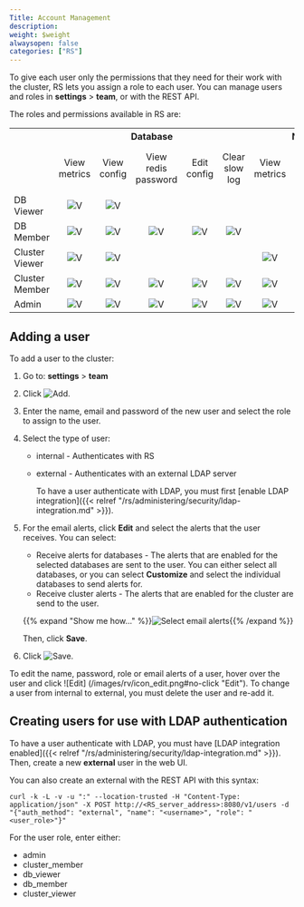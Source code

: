 ```yaml
---
Title: Account Management
description: 
weight: $weight
alwaysopen: false
categories: ["RS"]
---
```

To give each user only the permissions that they need for their work with the cluster,
RS lets you assign a role to each user.
You can manage users and roles in **settings** > **team**, or with the REST API.

The roles and permissions available in RS are:

<table>
  <tr>
    <th></th>
    <th colspan="5">Database</th>
    <th colspan="3">Nodes</th>
    <th colspan="5">Cluster</th>
  </tr>
  <tr>
    <td align="center"></td>
    <td class="cat-boundary" align="center">View metrics</td>
    <td align="center">View<br>config</td>
    <td align="center">View<br>redis<br>password</td>
    <td align="center">Edit config</td>
    <td align="center">Clear<br>slow log</td>
    <td class="cat-boundary" align="center">View metrics</td>
    <td align="center">View<br>config</td>
    <td align="center">Edit<br>config</td>
    <td class="cat-boundary" align="center">View metrics</td>
    <td align="center">View<br>config</td>
    <td align="center">Edit<br>config</td>
    <td align="center">View logs</td>
    <td align="center">View<br>and edit<br>settings</td>
  </tr>
  <tr>
    <td class="row-head">DB Viewer</td>
    <td class="cat-boundary" align="center" align="center"><img src="../../../../images/icon_logo/icon_check_black.png#no-click" alt="V"></td>
    <td align="center"><img src="../../../../images/icon_logo/icon_check_black.png#no-click" alt="V"></td>
    <td align="center"></td>
    <td align="center"></td>
    <td align="center"></td>
    <td class="cat-boundary" align="center" align="center"></td>
    <td align="center"></td>
    <td align="center"></td>
    <td class="cat-boundary" align="center" align="center"></td>
    <td align="center"></td>
    <td align="center"></td>
    <td align="center"></td>
    <td align="center"></td>
  </tr>
  <tr>
    <td class="row-head">DB Member</td>
    <td class="cat-boundary" align="center" align="center"><img src="../../../../images/icon_logo/icon_check_black.png#no-click" alt="V"></td>
    <td align="center"><img src="../../../../images/icon_logo/icon_check_black.png#no-click" alt="V"></td>
    <td align="center"><img src="../../../../images/icon_logo/icon_check_black.png#no-click" alt="V"></td>
    <td align="center"><img src="../../../../images/icon_logo/icon_check_black.png#no-click" alt="V"></td>
    <td align="center"><img src="../../../../images/icon_logo/icon_check_black.png#no-click" alt="V"></td>
    <td class="cat-boundary" align="center" align="center"></td>
    <td align="center"></td>
    <td align="center"></td>
    <td class="cat-boundary" align="center" align="center"></td>
    <td align="center"></td>
    <td align="center"></td>
    <td align="center"><img src="../../../../images/icon_logo/icon_check_black.png#no-click" alt="V"></td>
    <td align="center"></td>
  </tr>
  <tr>
    <td class="row-head">Cluster Viewer</td>
    <td class="cat-boundary" align="center" align="center"><img src="../../../../images/icon_logo/icon_check_black.png#no-click" alt="V"></td>
    <td align="center"><img src="../../../../images/icon_logo/icon_check_black.png#no-click" alt="V"></td>
    <td align="center"></td>
    <td align="center"></td>
    <td align="center"></td>
    <td class="cat-boundary" align="center" align="center"><img src="../../../../images/icon_logo/icon_check_black.png#no-click" alt="V"></td>
    <td align="center"><img src="../../../../images/icon_logo/icon_check_black.png#no-click" alt="V"></td>
    <td align="center"></td>
    <td class="cat-boundary" align="center" align="center"><img src="../../../../images/icon_logo/icon_check_black.png#no-click" alt="V"></td>
    <td align="center"><img src="../../../../images/icon_logo/icon_check_black.png#no-click" alt="V"></td>
    <td align="center"></td>
    <td align="center"><img src="../../../../images/icon_logo/icon_check_black.png#no-click" alt="V"></td>
    <td align="center"></td>
  </tr>
  <tr>
    <td class="row-head">Cluster Member</td>
    <td class="cat-boundary" align="center" align="center"><img src="../../../../images/icon_logo/icon_check_black.png#no-click" alt="V"></td>
    <td align="center"><img src="../../../../images/icon_logo/icon_check_black.png#no-click" alt="V"></td>
    <td align="center"><img src="../../../../images/icon_logo/icon_check_black.png#no-click" alt="V"></td>
    <td align="center"><img src="../../../../images/icon_logo/icon_check_black.png#no-click" alt="V"></td>
    <td align="center"><img src="../../../../images/icon_logo/icon_check_black.png#no-click" alt="V"></td>
    <td class="cat-boundary" align="center" align="center"><img src="../../../../images/icon_logo/icon_check_black.png#no-click" alt="V"></td>
    <td align="center"><img src="../../../../images/icon_logo/icon_check_black.png#no-click" alt="V"></td>
    <td align="center"></td>
    <td class="cat-boundary" align="center" align="center"><img src="../../../../images/icon_logo/icon_check_black.png#no-click" alt="V"></td>
    <td align="center"><img src="../../../../images/icon_logo/icon_check_black.png#no-click" alt="V"></td>
    <td align="center"></td>
    <td align="center"><img src="../../../../images/icon_logo/icon_check_black.png#no-click" alt="V"></td>
    <td align="center"></td>
  </tr>
  <tr>
    <td class="row-head">Admin</td>
    <td class="cat-boundary" align="center" align="center"><img src="../../../../images/icon_logo/icon_check_black.png#no-click" alt="V"></td>
    <td align="center"><img src="../../../../images/icon_logo/icon_check_black.png#no-click" alt="V"></td>
    <td align="center"><img src="../../../../images/icon_logo/icon_check_black.png#no-click" alt="V"></td>
    <td align="center"><img src="../../../../images/icon_logo/icon_check_black.png#no-click" alt="V"></td>
    <td align="center"><img src="../../../../images/icon_logo/icon_check_black.png#no-click" alt="V"></td>
    <td class="cat-boundary" align="center" align="center"><img src="../../../../images/icon_logo/icon_check_black.png#no-click" alt="V"></td>
    <td align="center"><img src="../../../../images/icon_logo/icon_check_black.png#no-click" alt="V"></td>
    <td align="center"><img src="../../../../images/icon_logo/icon_check_black.png#no-click" alt="V"></td>
    <td class="cat-boundary" align="center" align="center"><img src="../../../../images/icon_logo/icon_check_black.png#no-click" alt="V"></td>
    <td align="center"><img src="../../../../images/icon_logo/icon_check_black.png#no-click" alt="V"></td>
    <td align="center"><img src="../../../../images/icon_logo/icon_check_black.png#no-click" alt="V"></td>
    <td align="center"><img src="../../../../images/icon_logo/icon_check_black.png#no-click" alt="V"></td>
    <td align="center"><img src="../../../../images/icon_logo/icon_check_black.png#no-click" alt="V"></td>
  </tr>
</table>

## Adding a user

To add a user to the cluster:

1. Go to: **settings** > **team**
1. Click ![Add](/images/rs/icon_add.png#no-click "Add").
1. Enter the name, email and password of the new user and select the role to assign to the user.
1. Select the type of user:
    - internal - Authenticates with RS
    - external - Authenticates with an external LDAP server

      To have a user authenticate with LDAP, you must first [enable LDAP integration]({{< relref
      "/rs/administering/security/ldap-integration.md" >}}).

1. For the email alerts, click **Edit** and select the alerts that the user receives.
    You can select:
    - Receive alerts for databases - The alerts that are enabled for the selected databases are sent to
      the user. You can either select all databases, or you can select **Customize** and select the
      individual databases to send alerts for.
    - Receive cluster alerts - The alerts that are enabled for the cluster are send to the user.

    {{% expand "Show me how..." %}}![Select email alerts](/images/rs/add-user-email-alerts.gif "Select email alerts"){{% /expand %}}

    Then, click **Save**.
1. Click ![Save](/images/rv/icon_save.png#no-click "Save").

To edit the name, password, role or email alerts of a user, hover over the user and click ![Edit]
(/images/rv/icon_edit.png#no-click "Edit"). To change a user from internal to external, you must
delete the user and re-add it.

## Creating users for use with LDAP authentication

To have a user authenticate with LDAP, you must have [LDAP integration
enabled]({{< relref "/rs/administering/security/ldap-integration.md" >}}). 
Then, create a new **external** user in the web UI.

You can also create an external with the REST API with this syntax:

```src
curl -k -L -v -u ":" --location-trusted -H "Content-Type: application/json" -X POST http://<RS_server_address>:8080/v1/users -d "{"auth_method": "external", "name": "<username>", "role": "<user_role>"}"
```

For the user role, enter either:

- admin
- cluster_member
- db_viewer
- db_member
- cluster_viewer
